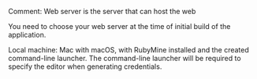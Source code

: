 Comment: Web server is the server that can host the web 

You need to choose your web server at the time of initial build of the application.

Local machine: Mac with macOS, with RubyMine installed and the created command-line launcher. The command-line launcher will be required to specify the editor when generating credentials.


